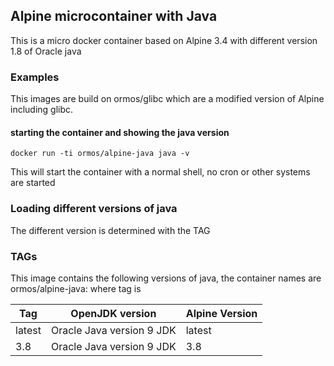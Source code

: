 ## Alpine microcontainer with Java

This is a micro docker container based on Alpine 3.4 with different version 1.8 of Oracle java

### Examples

This images are build on ormos/glibc which are a modified version of Alpine including glibc.

#### starting the container and showing the java version

	docker run -ti ormos/alpine-java java -v

This will start the container with a normal shell, no cron or other systems are started

### Loading different versions of java

The different version is determined with the TAG 

### TAGs

This image contains the following versions of java, the container names are
ormos/alpine-java:<tag> where tag is

| Tag    | OpenJDK version             | Alpine Version |
| ------ | ----------------------------| ---------------|
| latest |  Oracle Java version 9 JDK  | latest         |
| 3.8    |  Oracle Java version 9 JDK  | 3.8            |
